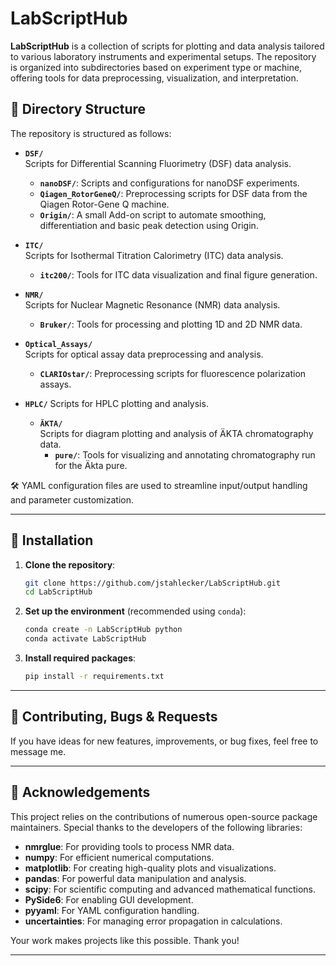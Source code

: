 # LabScriptHub

**LabScriptHub** is a collection of scripts for plotting and data analysis tailored to various laboratory instruments and experimental setups. The repository is organized into subdirectories based on experiment type or machine, offering tools for data preprocessing, visualization, and interpretation.

## 📁 Directory Structure

The repository is structured as follows:

- **`DSF/`**  
  Scripts for Differential Scanning Fluorimetry (DSF) data analysis.  
  - **`nanoDSF/`**: Scripts and configurations for nanoDSF experiments.  
  - **`Qiagen_RotorGeneQ/`**: Preprocessing scripts for DSF data from the Qiagen Rotor-Gene Q machine.
  -  **`Origin/`**: A small Add-on script to automate smoothing, differentiation and basic peak detection using Origin.

- **`ITC/`**  
  Scripts for Isothermal Titration Calorimetry (ITC) data analysis.  
  - **`itc200/`**: Tools for ITC data visualization and final figure generation.  

- **`NMR/`**  
  Scripts for Nuclear Magnetic Resonance (NMR) data analysis.  
  - **`Bruker/`**: Tools for processing and plotting 1D and 2D NMR data.  

- **`Optical_Assays/`**  
  Scripts for optical assay data preprocessing and analysis.  
  - **`CLARIOstar/`**: Preprocessing scripts for fluorescence polarization assays.  

- **`HPLC/`**
  Scripts for HPLC plotting and analysis.
  - **`ÄKTA/`**  
    Scripts for diagram plotting and analysis of ÄKTA chromatography data.  
    - **`pure/`**: Tools for visualizing and annotating chromatography run for the Äkta pure. 

🛠 YAML configuration files are used to streamline input/output handling and parameter customization.

---

## 🚀 Installation

1. **Clone the repository**:
   ```bash
   git clone https://github.com/jstahlecker/LabScriptHub.git
   cd LabScriptHub
   ```

2. **Set up the environment** (recommended using `conda`):
   ```bash
   conda create -n LabScriptHub python
   conda activate LabScriptHub
   ```

3. **Install required packages**:
   ```bash
   pip install -r requirements.txt
   ```

---

## 🤝 Contributing, Bugs & Requests

If you have ideas for new features, improvements, or bug fixes, feel free to message me.

---

## 🙏 Acknowledgements

This project relies on the contributions of numerous open-source package maintainers. Special thanks to the developers of the following libraries:

- **nmrglue**: For providing tools to process NMR data.
- **numpy**: For efficient numerical computations.
- **matplotlib**: For creating high-quality plots and visualizations.
- **pandas**: For powerful data manipulation and analysis.
- **scipy**: For scientific computing and advanced mathematical functions.
- **PySide6**: For enabling GUI development.
- **pyyaml**: For YAML configuration handling.
- **uncertainties**: For managing error propagation in calculations.

Your work makes projects like this possible. Thank you!

---